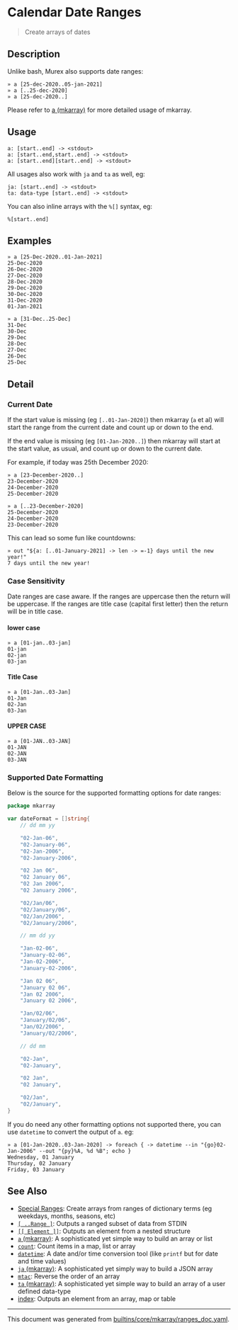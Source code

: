 # Calendar Date Ranges

> Create arrays of dates

## Description

Unlike bash, Murex also supports date ranges:

```  
» a [25-dec-2020..05-jan-2021]
» a [..25-dec-2020]
» a [25-dec-2020..]
```

Please refer to [a (mkarray)](../commands/a.md) for more detailed usage of mkarray.

## Usage

```
a: [start..end] -> <stdout>
a: [start..end,start..end] -> <stdout>
a: [start..end][start..end] -> <stdout>
```

All usages also work with `ja` and `ta` as well, eg:

```
ja: [start..end] -> <stdout>
ta: data-type [start..end] -> <stdout>
```

You can also inline arrays with the `%[]` syntax, eg:

```
%[start..end]
```

## Examples

```
» a [25-Dec-2020..01-Jan-2021]
25-Dec-2020
26-Dec-2020
27-Dec-2020
28-Dec-2020
29-Dec-2020
30-Dec-2020
31-Dec-2020
01-Jan-2021
```

```
» a [31-Dec..25-Dec]
31-Dec
30-Dec
29-Dec
28-Dec
27-Dec
26-Dec
25-Dec
```

## Detail

### Current Date

If the start value is missing (eg `[..01-Jan-2020]`) then mkarray (`a` et al)
will start the range from the current date and count up or down to the end.

If the end value is missing (eg `[01-Jan-2020..]`) then mkarray will start at
the start value, as usual, and count up or down to the current date.

For example, if today was 25th December 2020:

```
» a [23-December-2020..]
23-December-2020
24-December-2020
25-December-2020
```

```
» a [..23-December-2020]
25-December-2020
24-December-2020
23-December-2020
```

This can lead so some fun like countdowns:

```
» out "${a: [..01-January-2021] -> len -> =-1} days until the new year!"
7 days until the new year!
```

### Case Sensitivity

Date ranges are case aware. If the ranges are uppercase then the return will be
uppercase. If the ranges are title case (capital first letter) then the return
will be in title case.

#### lower case

```
» a [01-jan..03-jan]
01-jan
02-jan
03-jan
```

#### Title Case

```
» a [01-Jan..03-Jan]
01-Jan
02-Jan
03-Jan
```

#### UPPER CASE

```
» a [01-JAN..03-JAN]
01-JAN
02-JAN
03-JAN
```

### Supported Date Formatting

Below is the source for the supported formatting options for date ranges:

```go
package mkarray

var dateFormat = []string{
	// dd mm yy

	"02-Jan-06",
	"02-January-06",
	"02-Jan-2006",
	"02-January-2006",

	"02 Jan 06",
	"02 January 06",
	"02 Jan 2006",
	"02 January 2006",

	"02/Jan/06",
	"02/January/06",
	"02/Jan/2006",
	"02/January/2006",

	// mm dd yy

	"Jan-02-06",
	"January-02-06",
	"Jan-02-2006",
	"January-02-2006",

	"Jan 02 06",
	"January 02 06",
	"Jan 02 2006",
	"January 02 2006",

	"Jan/02/06",
	"January/02/06",
	"Jan/02/2006",
	"January/02/2006",

	// dd mm

	"02-Jan",
	"02-January",

	"02 Jan",
	"02 January",

	"02/Jan",
	"02/January",
}
```

If you do need any other formatting options not supported there, you can use
`datetime` to convert the output of `a`. eg:

```
» a [01-Jan-2020..03-Jan-2020] -> foreach { -> datetime --in "{go}02-Jan-2006" --out "{py}%A, %d %B"; echo }
Wednesday, 01 January
Thursday, 02 January
Friday, 03 January
```

## See Also

* [Special Ranges](../mkarray/special.md):
  Create arrays from ranges of dictionary terms (eg weekdays, months, seasons, etc)
* [`[ ..Range ]`](../parser/range.md):
  Outputs a ranged subset of data from STDIN
* [`[[ Element ]]`](../parser/element.md):
  Outputs an element from a nested structure
* [`a` (mkarray)](../commands/a.md):
  A sophisticated yet simple way to build an array or list
* [`count`](../commands/count.md):
  Count items in a map, list or array
* [`datetime`](../commands/datetime.md):
  A date and/or time conversion tool (like `printf` but for date and time values)
* [`ja` (mkarray)](../commands/ja.md):
  A sophisticated yet simply way to build a JSON array
* [`mtac`](../commands/mtac.md):
  Reverse the order of an array
* [`ta` (mkarray)](../commands/ta.md):
  A sophisticated yet simple way to build an array of a user defined data-type
* [index](../parser/item-index.md):
  Outputs an element from an array, map or table

<hr/>

This document was generated from [builtins/core/mkarray/ranges_doc.yaml](https://github.com/lmorg/murex/blob/master/builtins/core/mkarray/ranges_doc.yaml).